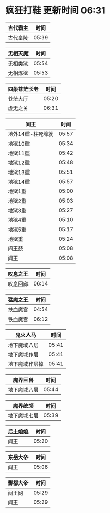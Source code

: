 # 疯狂打鞋 更新时间 06:31

| 古代霸主   | 时间    |
|--------|-------|
| 古代皇陵 | 05:39 |

| 无相天魔   | 时间    |
|--------|-------|
| 无相类狱 | 05:54 |
| 无相炼狱 | 05:53 |

| 四象苍茫长老   | 时间    |
|--------|-------|
| 苍茫大厅 | 05:20 |
| 虚无之关 | 06:31 |

| 间王   | 时间    |
|--------|-------|
| 地外14重-柱死壕就 | 05:57 |
| 地狱10重 | 05:34 |
| 地狱11重 | 05:42 |
| 地狱12重 | 05:48 |
| 地狱13重 | 05:51 |
| 地狱14重 | 05:57 |
| 地狱1重 | 05:00 |
| 地狱2重 | 05:03 |
| 地狱3重 | 05:27 |
| 地狱4重 | 05:10 |
| 地狱5重 | 05:17 |
| 地狱重 | 05:24 |
| 间王兢 | 05:08 |
| 阎王 | 05:08 |

| 叹息之王   | 时间    |
|--------|-------|
| 叹息回廊 | 06:14 |

| 猛魔之王   | 时间    |
|--------|-------|
| 扶血魔宫 | 04:54 |
| 铁血魔宫 | 06:12 |

| 鬼火人马   | 时间    |
|--------|-------|
| 地下魔域八层 | 05:41 |
| 地下魔域作层 | 05:41 |
| 地下魔域作层掉 | 05:41 |

| 魔界巨兽   | 时间    |
|--------|-------|
| 地下魔域八层 | 05:44 |

| 魔界统领   | 时间    |
|--------|-------|
| 地下魔域七层 | 05:39 |

| 后土娘娘   | 时间    |
|--------|-------|
| 阎王 | 05:20 |

| 东岳大帝   | 时间    |
|--------|-------|
| 阎王 | 05:06 |

| 酆都大帝   | 时间    |
|--------|-------|
| 间王网 | 05:29 |
| 阎王 | 05:29 |